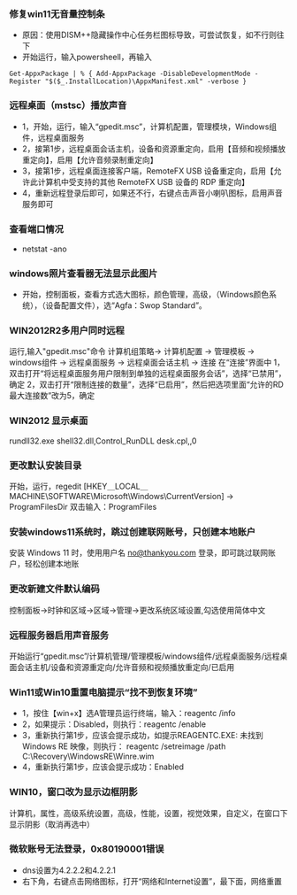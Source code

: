 ### 修复win11无音量控制条
- 原因：使用DISM++隐藏操作中心任务栏图标导致，可尝试恢复，如不行则往下
- 开始运行，输入powersheell，再输入
```
Get-AppxPackage | % { Add-AppxPackage -DisableDevelopmentMode -Register "$($_.InstallLocation)\AppxManifest.xml" -verbose }
```
### 远程桌面（mstsc）播放声音
- 1，开始，运行，输入“gpedit.msc”，计算机配置，管理模块，Windows组件，远程桌面服务
- 2，接第1步，远程桌面会话主机，设备和资源重定向，启用【音频和视频播放重定向】，启用【允许音频录制重定向】
- 3，接第1步，远程桌面连接客户端，RemoteFX USB 设备重定向，启用【允许此计算机中受支持的其他 RemoteFX USB 设备的 RDP 重定向】
- 4，重新远程登录后即可，如果还不行，右键点击声音小喇叭图标，启用声音服务即可

### 查看端口情况
- netstat -ano

### windows照片查看器无法显示此图片
- 开始，控制面板，查看方式选大图标，颜色管理，高级，（Windows颜色系统），（设备配置文件），选“Agfa：Swop Standard”。

### WIN2012R2多用户同时远程
运行,输入"gpedit.msc"命令 
计算机组策略→ 计算机配置 → 管理模板 → windows组件 → 远程桌面服务 → 远程桌面会话主机 → 连接 
在“连接”界面中 
1，双击打开“将远程桌面服务用户限制到单独的远程桌面服务会话”，选择“已禁用”，确定 
2，双击打开“限制连接的数量”，选择“已启用”，然后把选项里面“允许的RD最大连接数”改为5，确定 

### WIN2012 显示桌面
rundll32.exe shell32.dll,Control_RunDLL desk.cpl,,0 

### 更改默认安装目录
开始，运行，regedit 
[HKEY＿LOCAL＿MACHINE\SOFTWARE\Microsoft\Windows\CurrentVersion]  → ProgramFilesDir 
双击输入：ProgramFiles 

### 安装windows11系统时，跳过创建联网账号，只创建本地账户
安装 Windows 11 时，使用用户名 no@thankyou.com 登录，即可跳过联网账户，轻松创建本地账 


### 更改新建文件默认编码
控制面板->时钟和区域->区域->管理->更改系统区域设置,勾选使用简体中文

### 远程服务器启用声音服务
开始运行“gpedit.msc”/计算机管理/管理模板/windows组件/远程桌面服务/远程桌面会话主机/设备和资源重定向/允许音频和视频播放重定向/已启用

### Win11或Win10重置电脑提示“找不到恢复环境”
- 1，按住【win+x】选A管理员运行终端，输入：reagentc /info
- 2，如果提示：Disabled，则执行：reagentc /enable
- 3，重新执行第1步，应该会提示成功，如提示REAGENTC.EXE: 未找到 Windows RE 映像，则执行：
reagentc /setreimage /path C:\Recovery\WindowsRE\Winre.wim
- 4，重新执行第1步，应该会提示成功：Enabled

### WIN10，窗口改为显示边框阴影
计算机，属性，高级系统设置，高级，性能，设置，视觉效果，自定义，在窗口下显示阴影（取消再选中）

### 微软账号无法登录，0x80190001错误
- dns设置为4.2.2.2和4.2.2.1
- 右下角，右键点击网络图标，打开“网络和Internet设置”，最下面，网络重置
